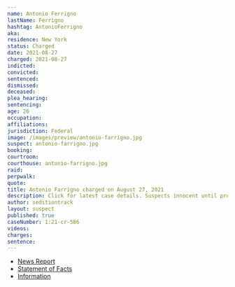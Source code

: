 ```yaml
---
name: Antonio Ferrigno
lastName: Ferrigno
hashtag: AntonioFerrigno
aka:
residence: New York
status: Charged
date: 2021-08-27
charged: 2021-08-27
indicted:
convicted:
sentenced:
dismissed:
deceased:
plea_hearing:
sentencing:
age: 26
occupation:
affiliations:
jurisdiction: Federal
image: /images/preview/antonio-farrigno.jpg
suspect: antonio-farrigno.jpg
booking:
courtroom:
courthouse: antonio-farrigno.jpg
raid:
perpwalk:
quote:
title: Antonio Farrigno charged on August 27, 2021
description: Click for latest case details. Suspects innocent until proven guilty.
author: seditiontrack
layout: suspect
published: true
caseNumber: 1:21-cr-586
videos:
charges:
sentence:
---
```

- [News Report](https://www.dailymail.co.uk/news/article-9945027/Two-Brooklyn-men-arrested-January-6-Capitol-riot-appeared-livestream-video.html)
- [Statement of Facts](https://www.justice.gov/usao-dc/case-multi-defendant/file/1457646/download)
- [Information](https://www.justice.gov/usao-dc/case-multi-defendant/file/1457651/download)
